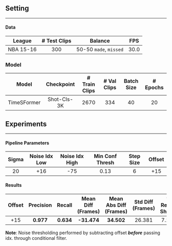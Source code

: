 ## Setting

---

#### Data

| League | # Test Clips | Balance | FPS
| :---: | :---: |  :---: | :---: |
| NBA 15-16 | 300 | 50-50 `made`, `missed` |  30.0 |

### Model
| Model | Checkpoint | # Train Clips | # Val Clips | Batch Size | # Epochs
| :---: | :---: | :---: | :---: | :---: | :---: |
| TimeSFormer | Shot-Cls-3K | 2670 | 334 | 40 | 20 |


## Experiments

---

#### Pipeline Parameters

| Sigma | Noise Idx Low | Noise Idx High | Min Conf Thresh | Step Size | Offset |
| :---: |  :---: | :---: |  :---: | :---: |  :---: |
| 20 | +16 | -75 | 0.13 | 6 | +15 |

#### Results

| Offset | Precision | Recall | Mean Diff (Frames) | Mean Abs Diff (Frames) | Std Diff (Frames) |  % Result Shown |
| :---: | :---: |  :---: | :---: | :---: | :---: | :---: |
| +15 | **0.977** | **0.634** | **-31.474** | **34.502** | 26.381 | 7.262 |


**Note**: Noise thresholding performed by subtracting offset ***before*** passing idx. through conditional filter.
